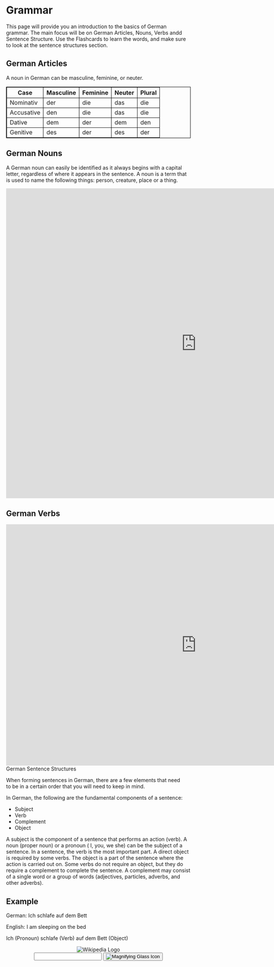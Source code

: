 <h1>Grammar</h1>
<p>This page will provide you an introduction to the basics of German grammar. The main focus will be on German Articles, Nouns, Verbs andd Sentence Structure. Use the Flashcards to learn the words, and make sure to look at the sentence structures section.</p>

<html>
<style>
table, th, td {
  border:1px solid black;

}
</style>
<body>

<h2>German Articles</h2>
<p>A noun in German can be masculine, feminine, or neuter.</p>

<table style="width:100%">
  <tr>
    <th>Case</th>
    <th>Masculine</th>
    <th>Feminine</th>
    <th>Neuter</th>
    <th>Plural</th>
  </tr>
  <tr>
    <td>Nominativ</td>
    <td>der</td>
    <td>die</td>
    <td>das</td>
    <td>die</td>
  </tr>
  <tr>
    <td>Accusative</td>
    <td>den</td>
    <td>die</td>
    <td>das</td>
    <td>die</td>
  </tr>
  <tr>
    <td>Dative</td>
    <td>dem</td>
    <td>der</td>
    <td>dem</td>
    <td>den</td>
  </tr>
  <tr>
    <td>Genitive</td>
    <td>des</td>
    <td>der</td>
    <td>des</td>
    <td>der</td>
  </tr>
  
</table>

</body>
</html>

<h2>German Nouns</h2>
<p>A German noun can easily be identified as it always begins with a capital letter, regardless of where it appears in the sentence. A noun is a term that is used to name the following things: person, creature, place or a thing.</p>

<iframe src="https://h5p.org/h5p/embed/1240678" width="1038" height="845" frameborder="0" allowfullscreen="allowfullscreen" allow="geolocation *; microphone *; camera *; midi *; encrypted-media *" title="Common German Nouns"></iframe><script src="https://h5p.org/sites/all/modules/h5p/library/js/h5p-resizer.js" charset="UTF-8"></script>

<h2>German Verbs</h2> 
<iframe src="https://h5p.org/h5p/embed/1241061" width="1038" height="658" frameborder="0" allowfullscreen="allowfullscreen" allow="geolocation *; microphone *; camera *; midi *; encrypted-media *" title="German Verbs"></iframe><script src="https://h5p.org/sites/all/modules/h5p/library/js/h5p-resizer.js" charset="UTF-8"></script


<h2>German Sentence Structures</h2>
<p>When forming sentences in German, there are a few elements that need to be in a certain order that you will need to keep in mind.</p>

<p>In German, the following are the fundamental components of a sentence:</p>
<ul>
<li>Subject</li>
<li>Verb</li>
<li>Complement</li>
<li>Object&nbsp;</li>
</ul>

<p>A subject is the component of a sentence that performs an action (verb). A noun (proper noun) or a pronoun ( I, you, we she) can be the subject of a sentence. In a sentence, the verb is the most important part. A direct object is required by some verbs. The object is a part of the sentence where the action is carried out on. Some verbs do not require an object, but they do require a complement to complete the sentence. A complement may consist of a single word or a group of words (adjectives, particles, adverbs, and other adverbs).</p>

<h2>Example</h2>
<p>German: Ich schlafe auf dem Bett</p>
<p>English: I am sleeping on the bed</p>
<p>Ich (Pronoun) schlafe (Verb) auf dem Bett (Object)</p>
  
  
<header class="searchForm-container">
<img src="https://image.ibb.co/e6vOFQ/wikipedia.png" alt="Wikipedia Logo">
<form class="searchForm">
        <input type="search" class="searchForm-input">
        <button type="submit" class="icon searchIcon">
          <img src="https://image.ibb.co/cpG8zk/search.png" alt="Magnifying Glass Icon">
        </button>
      </form>
</header>
<section class="searchResults"></section>
<script src="wiki.js"></script>
